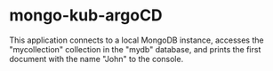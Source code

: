 # mongo-kub-argoCD
This application connects to a local MongoDB instance, accesses the "mycollection" collection in the "mydb" database, and prints the first document with the name "John" to the console.
